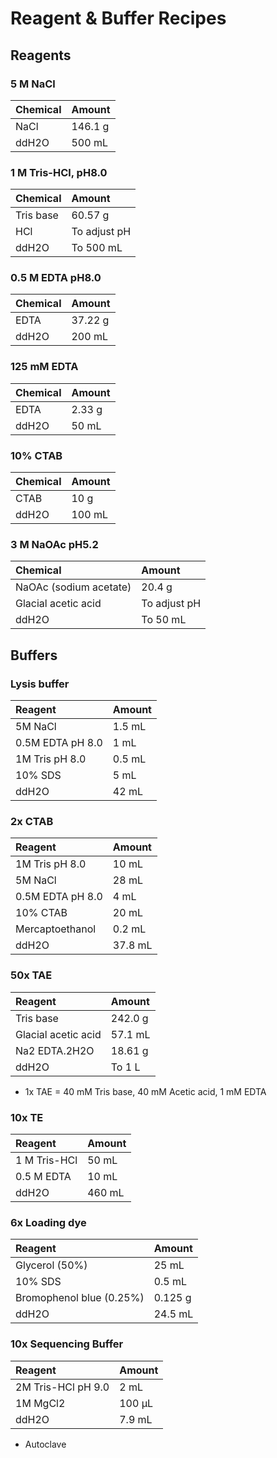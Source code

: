 # Reagent & Buffer Recipes

## Reagents

### 5 M NaCl
| Chemical | Amount       |
|:---------|:-------------|
|NaCl      | 146.1 g      |
|ddH2O	   | 500 mL       |

### 1 M Tris-HCl, pH8.0
|Chemical	 |Amount        |
|:---------|:-------------|
|Tris base |	60.57 g     |
|HCl       | To adjust pH |
|ddH2O	   | To 500 mL    |

### 0.5 M EDTA pH8.0
|Chemical  | Amount       |
|:---------|:-------------|
|EDTA	     | 37.22 g      |
|ddH2O	   |200 mL        |

### 125 mM EDTA
|Chemical  |Amount        |
|:---------|:-------------|
| EDTA     |2.33 g        |
| ddH2O    |50 mL         |

### 10% CTAB
| Chemical  | Amount |
|:----------|:-------|
|CTAB       |10 g    |
|ddH2O      |100 mL  |

### 3 M NaOAc pH5.2
|Chemical               |Amount        |
|:----------------------|:-------------|
|NaOAc (sodium acetate) |20.4 g        |
|Glacial acetic acid    | To adjust pH |
|ddH2O                  |To 50 mL      |

## Buffers

### Lysis buffer
|Reagent         |Amount |
|:---------------|:------|
|5M NaCl         |1.5 mL |
|0.5M EDTA pH 8.0| 1 mL |
|1M Tris pH 8.0  |0.5 mL |
|10% SDS         |5 mL |
|ddH2O           | 42 mL|


### 2x CTAB
|Reagent          |Amount |
|:----------------|:------|
|1M Tris pH 8.0   |10 mL  |
|5M NaCl          |28 mL  |
|0.5M EDTA pH 8.0 |4 mL   |
|10% CTAB         | 20 mL |
|Mercaptoethanol  |0.2 mL |
| ddH2O           |37.8 mL|

### 50x TAE
|Reagent             |Amount    |
|:-------------------|:---------|
|Tris base           | 242.0 g  |
|Glacial acetic acid | 57.1 mL  |
|Na2 EDTA.2H2O       |18.61 g   |
|ddH2O               | To 1 L   |
* 1x TAE = 40 mM Tris base, 40 mM Acetic acid, 1 mM EDTA

### 10x TE
|Reagent     |Amount  |
|:-----------|:-------|
|1 M Tris-HCl|  50 mL |
|0.5 M EDTA	 | 10 mL  |
| ddH2O      |460 mL  |

### 6x Loading dye
|Reagent                  |Amount |
|:------------------------|:------|
|Glycerol (50%)           |25 mL  |
|10% SDS                  |0.5 mL |
|Bromophenol blue (0.25%) |0.125 g|
|ddH2O                    |24.5 mL|

### 10x Sequencing Buffer
|Reagent            | Amount |
|:------------------|:-------|
|2M Tris-HCl pH 9.0	|2 mL    |
|1M MgCl2           |100 µL  |
|ddH2O              |7.9 mL  |
* Autoclave
